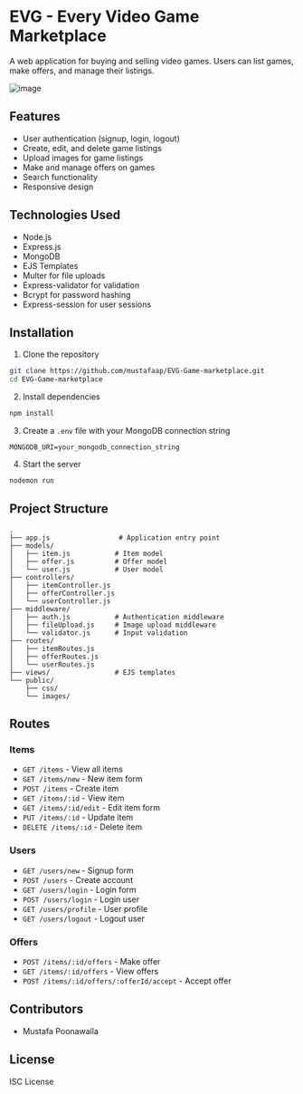# EVG - Every Video Game Marketplace

A web application for buying and selling video games. Users can list games, make offers, and manage their listings.

![image](https://github.com/user-attachments/assets/c6f38a7e-104b-412b-865d-4da5e383c7e5)

## Features

- User authentication (signup, login, logout)
- Create, edit, and delete game listings
- Upload images for game listings
- Make and manage offers on games
- Search functionality
- Responsive design

## Technologies Used

- Node.js
- Express.js
- MongoDB
- EJS Templates
- Multer for file uploads
- Express-validator for validation
- Bcrypt for password hashing
- Express-session for user sessions

## Installation

1. Clone the repository
```bash
git clone https://github.com/mustafaap/EVG-Game-marketplace.git
cd EVG-Game-marketplace
```

2. Install dependencies
```bash
npm install
```

3. Create a `.env` file with your MongoDB connection string
```
MONGODB_URI=your_mongodb_connection_string
```

4. Start the server
```bash
nodemon run
```

## Project Structure

```
.
├── app.js                 # Application entry point
├── models/               
│   ├── item.js           # Item model
│   ├── offer.js          # Offer model
│   └── user.js           # User model
├── controllers/          
│   ├── itemController.js
│   ├── offerController.js
│   └── userController.js
├── middleware/           
│   ├── auth.js           # Authentication middleware
│   ├── fileUpload.js     # Image upload middleware
│   └── validator.js      # Input validation
├── routes/              
│   ├── itemRoutes.js
│   ├── offerRoutes.js
│   └── userRoutes.js
├── views/                # EJS templates
└── public/              
    ├── css/
    └── images/
```

## Routes

### Items
- `GET /items` - View all items
- `GET /items/new` - New item form
- `POST /items` - Create item
- `GET /items/:id` - View item
- `GET /items/:id/edit` - Edit item form
- `PUT /items/:id` - Update item
- `DELETE /items/:id` - Delete item

### Users
- `GET /users/new` - Signup form
- `POST /users` - Create account
- `GET /users/login` - Login form
- `POST /users/login` - Login user
- `GET /users/profile` - User profile
- `GET /users/logout` - Logout user

### Offers
- `POST /items/:id/offers` - Make offer
- `GET /items/:id/offers` - View offers
- `POST /items/:id/offers/:offerId/accept` - Accept offer

## Contributors

- Mustafa Poonawalla

## License

ISC License
